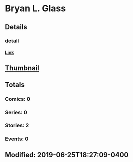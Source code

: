 # Bryan L. Glass 
## Details
### detail
#### [Link](http://marvel.com/comics/creators/12310/bryan_l_glass?utm_campaign=apiRef&utm_source=225578a89fc76f3d20fbffda5d17a88d)
## [Thumbnail](http://i.annihil.us/u/prod/marvel/i/mg/b/40/image_not_available.jpg)
## Totals
### Comics: 0
### Series: 0
### Stories: 2
### Events: 0
## Modified: 2019-06-25T18:27:09-0400